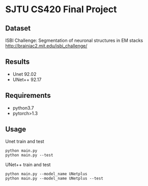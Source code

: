 SJTU CS420 Final Project
================
Dataset
----------------
ISBI Challenge: Segmentation of neuronal structures in EM stacks
http://brainiac2.mit.edu/isbi_challenge/

Results
-------------------
* Unet 92.02
* UNet++ 92.17

Requirements
-------------
* python3.7
* pytorch>1.3


Usage
-------------
Unet train and test

    python main.py
    python main.py --test
UNet++ train and test
        
    python main.py --model_name UNetplus
    python main.py --model_name UNetplus --test
